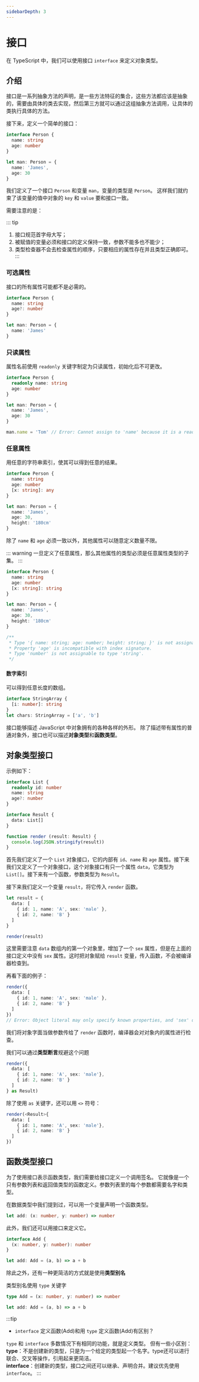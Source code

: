 ```yaml
---
sidebarDepth: 3
---
```


# 接口

在 TypeScript 中，我们可以使用接口 `interface` 来定义对象类型。

## 介绍

接口是一系列抽象方法的声明，是一些方法特征的集合，这些方法都应该是抽象的，需要由具体的类去实现，然后第三方就可以通过这组抽象方法调用，让具体的类执行具体的方法。

接下来，定义一个简单的接口：

```ts
interface Person {
  name: string
  age: number
}

let man: Person = {
  name: 'James',
  age: 30
}
```

我们定义了一个接口 `Person` 和变量 `man`，变量的类型是 `Person`。 这样我们就约束了该变量的值中对象的 `key` 和 `value` 要和接口一致。

需要注意的是：

::: tip
1. 接口规范首字母大写；
2. 被赋值的变量必须和接口的定义保持一致，参数不能多也不能少；
3. 类型检查器不会去检查属性的顺序，只要相应的属性存在并且类型正确即可。
:::

### 可选属性

接口的所有属性可能都不是必需的。

```ts
interface Person {
  name: string
  age?: number
}

let man: Person = {
  name: 'James'
}
```

### 只读属性

属性名前使用 `readonly` 关键字制定为只读属性，初始化后不可更改。

```ts
interface Person {
  readonly name: string
  age: number
}

let man: Person = {
  name: 'James',
  age: 30
}

man.name = 'Tom' // Error: Cannot assign to 'name' because it is a read-only property.
```

### 任意属性

用任意的字符串索引，使其可以得到任意的结果。

```ts
interface Person {
  name: string
  age: number
  [x: string]: any
}

let man: Person = {
  name: 'James',
  age: 30,
  height: '180cm'
}
```

除了 `name` 和 `age` 必须一致以外，其他属性可以随意定义数量不限。

::: warning
一旦定义了任意属性，那么其他属性的类型必须是任意属性类型的子集。
:::

```ts
interface Person {
  name: string
  age: number
  [x: string]: string
}

let man: Person = {
  name: 'James',
  age: 30,
  height: '180cm'
}

/**
 * Type '{ name: string; age: number; height: string; }' is not assignable to type 'Person'.
 * Property 'age' is incompatible with index signature.
 * Type 'number' is not assignable to type 'string'.
 */
```

#### 数字索引

可以得到任意长度的数组。

```ts
interface StringArray {
  [i: number]: string
}
let chars: StringArray = ['a', 'b']
```

接口能够描述 JavaScript 中对象拥有的各种各样的外形。 除了描述带有属性的普通对象外，接口也可以描述**对象类型**和**函数类型**。

## 对象类型接口

示例如下：

```ts
interface List {
  readonly id: number
  name: string
  age?: number
}

interface Result {
  data: List[]
}

function render (result: Result) {
  console.log(JSON.stringify(result))
}
```

首先我们定义了一个 `List` 对象接口，它的内部有 `id`、`name` 和 `age` 属性。接下来我们又定义了一个对象接口，这个对象接口有只一个属性 `data`，它类型为 `List[]`。接下来有一个函数，参数类型为 `Result`。

接下来我们定义一个变量 `result`，将它传入 `render` 函数。

```ts
let result = {
  data: [
    { id: 1, name: 'A', sex: 'male' },
    { id: 2, name: 'B' }
  ]
}

render(result)
```

这里需要注意 `data` 数组内的第一个对象里，增加了一个 `sex` 属性，但是在上面的接口定义中没有 `sex` 属性。这时把对象赋给 `result` 变量，传入函数，不会被编译器检查到。

再看下面的例子：

```ts
render({
  data: [
    { id: 1, name: 'A', sex: 'male' },
    { id: 2, name: 'B' }
  ]
})
// Error: Object literal may only specify known properties, and 'sex' does not exist in type 'List'.
```

我们将对象字面当做参数传给了 `render` 函数时，编译器会对对象内的属性进行检查。

我们可以通过**类型断言**规避这个问题

```ts
render({
  data: [
    { id: 1, name: 'A', sex: 'male'},
    { id: 2, name: 'B' }
  ]
} as Result)
```

除了使用 `as` 关键字，还可以用 `<>` 符号：

```ts
render(<Result>{
  data: [
    { id: 1, name: 'A', sex: 'male'},
    { id: 2, name: 'B' }
  ]
})
```

## 函数类型接口

为了使用接口表示函数类型，我们需要给接口定义一个调用签名。 它就像是一个只有参数列表和返回值类型的函数定义。参数列表里的每个参数都需要名字和类型。

在数据类型中我们提到过，可以用一个变量声明一个函数类型。

```ts
let add: (x: number, y: number) => number
```

此外，我们还可以用接口来定义它。

```ts
interface Add {
  (x: number, y: number): number
}

let add: Add = (a, b) => a + b
```

除此之外，还有一种更简洁的方式就是使用**类型别名**

类型别名使用 `type` 关键字

```ts
type Add = (x: number, y: number) => number

let add: Add = (a, b) => a + b
```

:::tip
* `interface` 定义函数(Add)和用 `type` 定义函数(Add)有区别？

`type` 和 `interface` 多数情况下有相同的功能，就是定义类型。 但有一些小区别：<br>
**type**：不是创建新的类型，只是为一个给定的类型起一个名字。type还可以进行联合、交叉等操作，引用起来更简洁。<br>
**interface**：创建新的类型，接口之间还可以继承、声明合并。建议优先使用 `interface`。
:::